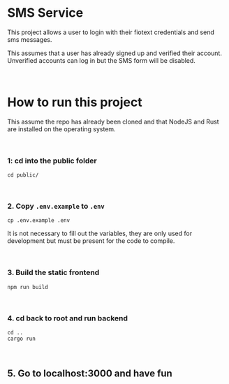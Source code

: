 # SMS Service
This project allows a user to login with their fiotext credentials and send sms messages. 

This assumes that a user has already signed up and verified their account. Unverified accounts can log in but the SMS form will be disabled.

<br>

# How to run this project

This assume the repo has already been cloned and that NodeJS and Rust are installed on the operating system.

<br>

### 1: cd into the public folder
```shell
cd public/
```

<br>

### 2. Copy `.env.example` to `.env`
```shell
cp .env.example .env
```
It is not necessary to fill out the variables, they are only used for development but must be present for the code to compile.

<br>

### 3. Build the static frontend
```shell
npm run build
```

<br>

### 4. cd back to root and run backend
```shell
cd ..
cargo run
```

<br>

## 5. Go to localhost:3000 and have fun
